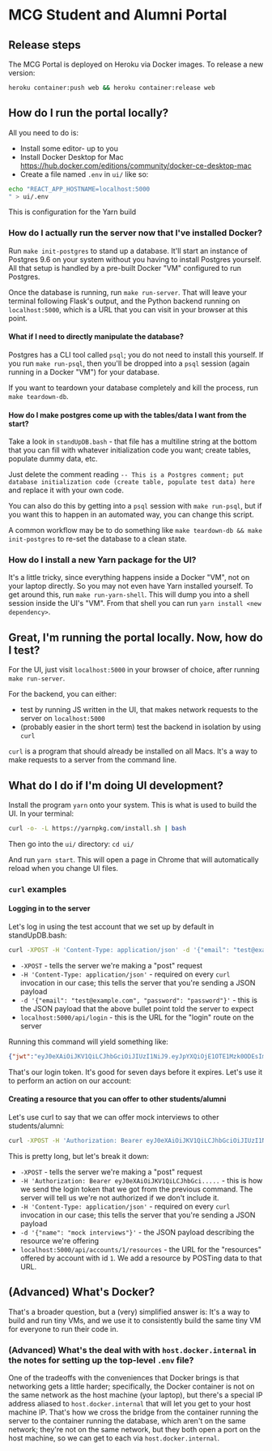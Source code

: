 # MCG Student and Alumni Portal

## Release steps

The MCG Portal is deployed on Heroku via Docker images. To release a new version:

```bash
heroku container:push web && heroku container:release web
```

## How do I run the portal locally?

All you need to do is:
* Install some editor- up to you
* Install Docker Desktop for Mac https://hub.docker.com/editions/community/docker-ce-desktop-mac
* Create a file named `.env` in `ui/` like so: 
```bash
echo "REACT_APP_HOSTNAME=localhost:5000
" > ui/.env
```

This is configuration for the Yarn build

### How do I actually run the server now that I've installed Docker?

Run `make init-postgres` to stand up a database. It'll start an instance of Postgres 9.6 on your system
without you having to install Postgres yourself. All that setup is handled by a pre-built Docker "VM" configured to run Postgres.

Once the database is running, run `make run-server`. That will leave your terminal following Flask's output, and the Python
backend running on `localhost:5000`, which is a URL that you can visit in your browser at this point.

#### What if I need to directly manipulate the database?

Postgres has a CLI tool called `psql`; you do not need to install this yourself. If you run `make run-psql`, then you'll
be dropped into a `psql` session (again running in a Docker "VM") for your database.

If you want to teardown your database completely and kill the process, run `make teardown-db`.

#### How do I make postgres come up with the tables/data I want from the start?

Take a look in `standUpDB.bash` - that file has a multiline string at the bottom that you can fill with whatever
initialization code you want; create tables, populate dummy data, etc.

Just delete the comment reading `-- This is a Postgres comment; put database initialization code (create table, populate test data) here`
and replace it with your own code.

You can also do this by getting into a `psql` session with `make run-psql`, but if you want this to happen in an automated way,
you can change this script.

A common workflow may be to do something like `make teardown-db && make init-postgres` to re-set the database to a clean state.

### How do I install a new Yarn package for the UI?

It's a little tricky, since everything happens inside a Docker "VM", not on your laptop directly. So you may not even have Yarn installed
yourself. To get around this, run `make run-yarn-shell`. This will dump you into a shell session inside the UI's "VM". From that shell
you can run `yarn install <new dependency>`.

## Great, I'm running the portal locally. Now, how do I test?

For the UI, just visit `localhost:5000` in your browser of choice, after running `make run-server`.

For the backend, you can either:
* test by running JS written in the UI, that makes network requests to the server on `localhost:5000`
* (probably easier in the short term) test the backend in isolation by using `curl`

`curl` is a program that should already be installed on all Macs. It's a way to make requests to a server from the command line.

## What do I do if I'm doing UI development?

Install the program `yarn` onto your system. This is what is used to build the UI. In your terminal:

```bash
curl -o- -L https://yarnpkg.com/install.sh | bash
```

Then go into the `ui/` directory: `cd ui/`

And run `yarn start`. This will open a page in Chrome that will automatically reload when you change UI files.

### `curl` examples

#### Logging in to the server

Let's log in using the test account that we set up by default in standUpDB.bash:

```bash
curl -XPOST -H 'Content-Type: application/json' -d '{"email": "test@example.com", "password": "password"}' localhost:5000/api/login
``` 

* `-XPOST` - tells the server we're making a "post" request
* `-H 'Content-Type: application/json'` - required on every `curl` invocation in our case; this tells the server that you're sending a JSON payload
* `-d '{"email": "test@example.com", "password": "password"}'` - this is the JSON payload that the above bullet point told the server to expect
* `localhost:5000/api/login` - this is the URL for the "login" route on the server

Running this command will yield something like:

```json
{"jwt":"eyJ0eXAiOiJKV1QiLCJhbGciOiJIUzI1NiJ9.eyJpYXQiOjE1OTE1Mzk0ODEsIm5iZiI6MTU5MTUzOTQ4MSwianRpIjoiYzQ4MjA1MWMtNThlOS00NDhlLWI0NDItNmVkZDg2NzViMmJjIiwiZXhwIjoxNTkyMTQ0MjgxLCJpZGVudGl0eSI6MSwiZnJlc2giOmZhbHNlLCJ0eXBlIjoiYWNjZXNzIiwidXNlcl9jbGFpbXMiOnsiaXNfYWRtaW4iOnRydWV9fQ.bn1DMcMVjYv07TyxGZPid8S6W3B7_YOBhRR2EBbW5Ow"}
```

That's our login token. It's good for seven days before it expires. Let's use it to perform an action on our account:

#### Creating a resource that you can offer to other students/alumni

Let's use curl to say that we can offer mock interviews to other students/alumni:

```bash
curl -XPOST -H 'Authorization: Bearer eyJ0eXAiOiJKV1QiLCJhbGciOiJIUzI1NiJ9.eyJpYXQiOjE1OTE1Mzk0ODEsIm5iZiI6MTU5MTUzOTQ4MSwianRpIjoiYzQ4MjA1MWMtNThlOS00NDhlLWI0NDItNmVkZDg2NzViMmJjIiwiZXhwIjoxNTkyMTQ0MjgxLCJpZGVudGl0eSI6MSwiZnJlc2giOmZhbHNlLCJ0eXBlIjoiYWNjZXNzIiwidXNlcl9jbGFpbXMiOnsiaXNfYWRtaW4iOnRydWV9fQ.bn1DMcMVjYv07TyxGZPid8S6W3B7_YOBhRR2EBbW5Ow' -H 'Content-Type: application/json' -d '{"name": "mock interviews"}' localhost:5000/api/accounts/1/resources
```

This is pretty long, but let's break it down:

* `-XPOST` - tells the server we're making a "post" request
* `-H 'Authorization: Bearer eyJ0eXAiOiJKV1QiLCJhbGci.....` - this is how we send the login token that we got from the previous command. The server will tell us we're not authorized if we don't include it.
* `-H 'Content-Type: application/json'` - required on every `curl` invocation in our case; this tells the server that you're sending a JSON payload
* `-d '{"name": "mock interviews"}'` - the JSON payload describing the resource we're offering
* `localhost:5000/api/accounts/1/resources` - the URL for the "resources" offered by account with id `1`. We add a resource by POSTing data to that URL.

## (Advanced) What's Docker?

That's a broader question, but a (very) simplified answer is: It's a way to build and run tiny VMs, and we use
it to consistently build the same tiny VM for everyone to run their code in.

### (Advanced) What's the deal with with `host.docker.internal` in the notes for setting up the top-level `.env` file?

One of the tradeoffs with the conveniences that Docker brings is that networking gets a little harder; specifically,
the Docker container is not on the same network as the host machine (your laptop), but there's a special IP address
aliased to `host.docker.internal` that will let you get to your host machine IP. That's how we cross the bridge from
the container running the server to the container running the database, which aren't on the same network; they're not on the
same network, but they both open a port on the host machine, so we can get to each via `host.docker.internal`.

